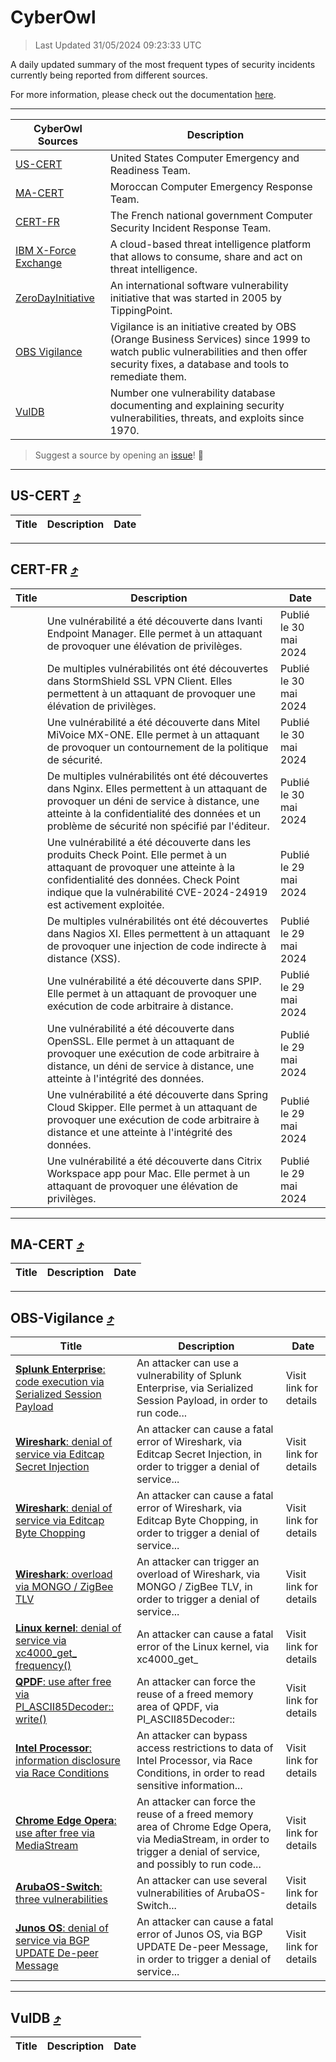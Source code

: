 
 <div id='top'></div>

# CyberOwl

 > Last Updated 31/05/2024 09:23:33 UTC
 
 A daily updated summary of the most frequent types of security incidents currently being reported from different sources.
 
 For more information, please check out the documentation [here](./docs/README.md).
 
 ---
 |CyberOwl Sources|Description|
 |---|---|
 |[US-CERT](#us-cert-arrow_heading_up)|United States Computer Emergency and Readiness Team.|
 |[MA-CERT](#ma-cert-arrow_heading_up)|Moroccan Computer Emergency Response Team.|
 |[CERT-FR](#cert-fr-arrow_heading_up)|The French national government Computer Security Incident Response Team.|
 |[IBM X-Force Exchange](#ibmcloud-arrow_heading_up)|A cloud-based threat intelligence platform that allows to consume, share and act on threat intelligence.|
 |[ZeroDayInitiative](#zerodayinitiative-arrow_heading_up)|An international software vulnerability initiative that was started in 2005 by TippingPoint.|
 |[OBS Vigilance](#obs-vigilance-arrow_heading_up)|Vigilance is an initiative created by OBS (Orange Business Services) since 1999 to watch public vulnerabilities and then offer security fixes, a database and tools to remediate them.|
 |[VulDB](#vuldb-arrow_heading_up)|Number one vulnerability database documenting and explaining security vulnerabilities, threats, and exploits since 1970.|
 
 > Suggest a source by opening an [issue](https://github.com/karimhabush/cyberowl/issues)! :raised_hands:
 ---

## US-CERT [:arrow_heading_up:](#cyberowl)

 |Title|Description|Date|
 |---|---|---|
 
 ---

## CERT-FR [:arrow_heading_up:](#cyberowl)

 |Title|Description|Date|
 |---|---|---|
 |[](https://www.cert.ssi.gouv.fr/avis/CERTFR-2024-AVI-0453/)|Une vulnérabilité a été découverte dans Ivanti Endpoint Manager. Elle permet à un attaquant de provoquer une élévation de privilèges.|Publié le 30 mai 2024|
 |[](https://www.cert.ssi.gouv.fr/avis/CERTFR-2024-AVI-0452/)|De multiples vulnérabilités ont été découvertes dans StormShield SSL VPN Client. Elles permettent à un attaquant de provoquer une élévation de privilèges.|Publié le 30 mai 2024|
 |[](https://www.cert.ssi.gouv.fr/avis/CERTFR-2024-AVI-0451/)|Une vulnérabilité a été découverte dans Mitel MiVoice MX-ONE. Elle permet à un attaquant de provoquer un contournement de la politique de sécurité.|Publié le 30 mai 2024|
 |[](https://www.cert.ssi.gouv.fr/avis/CERTFR-2024-AVI-0450/)|De multiples vulnérabilités ont été découvertes dans Nginx. Elles permettent à un attaquant de provoquer un déni de service à distance, une atteinte à la confidentialité des données et un problème de sécurité non spécifié par l'éditeur.|Publié le 30 mai 2024|
 |[](https://www.cert.ssi.gouv.fr/avis/CERTFR-2024-AVI-0449/)|Une vulnérabilité a été découverte dans les produits Check Point. Elle permet à un attaquant de provoquer une atteinte à la confidentialité des données. Check Point indique que la vulnérabilité CVE-2024-24919 est activement exploitée.|Publié le 29 mai 2024|
 |[](https://www.cert.ssi.gouv.fr/avis/CERTFR-2024-AVI-0448/)|De multiples vulnérabilités ont été découvertes dans Nagios XI. Elles permettent à un attaquant de provoquer une injection de code indirecte à distance (XSS).|Publié le 29 mai 2024|
 |[](https://www.cert.ssi.gouv.fr/avis/CERTFR-2024-AVI-0447/)|Une vulnérabilité a été découverte dans SPIP. Elle permet à un attaquant de provoquer une exécution de code arbitraire à distance.|Publié le 29 mai 2024|
 |[](https://www.cert.ssi.gouv.fr/avis/CERTFR-2024-AVI-0446/)|Une vulnérabilité a été découverte dans OpenSSL. Elle permet à un attaquant de provoquer une exécution de code arbitraire à distance, un déni de service à distance, une atteinte à l'intégrité des données.|Publié le 29 mai 2024|
 |[](https://www.cert.ssi.gouv.fr/avis/CERTFR-2024-AVI-0445/)|Une vulnérabilité a été découverte dans Spring Cloud Skipper. Elle permet à un attaquant de provoquer une exécution de code arbitraire à distance et une atteinte à l'intégrité des données.|Publié le 29 mai 2024|
 |[](https://www.cert.ssi.gouv.fr/avis/CERTFR-2024-AVI-0444/)|Une vulnérabilité a été découverte dans Citrix Workspace app pour Mac. Elle permet à un attaquant de provoquer une élévation de privilèges.|Publié le 29 mai 2024|
 
 ---

## MA-CERT [:arrow_heading_up:](#cyberowl)

 |Title|Description|Date|
 |---|---|---|
 
 ---

## OBS-Vigilance [:arrow_heading_up:](#cyberowl)

 |Title|Description|Date|
 |---|---|---|
 |[<a href="https://vigilance.fr/vulnerability/Splunk-Enterprise-code-execution-via-Serialized-Session-Payload-42165" class="noirorange"><b>Splunk Enterprise</b>: code execution via Serialized Session Payload</a>](https://vigilance.fr/vulnerability/Splunk-Enterprise-code-execution-via-Serialized-Session-Payload-42165)|An attacker can use a vulnerability of Splunk Enterprise, via Serialized Session Payload, in order to run code...|Visit link for details|
 |[<a href="https://vigilance.fr/vulnerability/Wireshark-denial-of-service-via-Editcap-Secret-Injection-44323" class="noirorange"><b>Wireshark</b>: denial of service via Editcap Secret Injection</a>](https://vigilance.fr/vulnerability/Wireshark-denial-of-service-via-Editcap-Secret-Injection-44323)|An attacker can cause a fatal error of Wireshark, via Editcap Secret Injection, in order to trigger a denial of service...|Visit link for details|
 |[<a href="https://vigilance.fr/vulnerability/Wireshark-denial-of-service-via-Editcap-Byte-Chopping-44322" class="noirorange"><b>Wireshark</b>: denial of service via Editcap Byte Chopping</a>](https://vigilance.fr/vulnerability/Wireshark-denial-of-service-via-Editcap-Byte-Chopping-44322)|An attacker can cause a fatal error of Wireshark, via Editcap Byte Chopping, in order to trigger a denial of service...|Visit link for details|
 |[<a href="https://vigilance.fr/vulnerability/Wireshark-overload-via-MONGO-ZigBee-TLV-44321" class="noirorange"><b>Wireshark</b>: overload via MONGO / ZigBee TLV</a>](https://vigilance.fr/vulnerability/Wireshark-overload-via-MONGO-ZigBee-TLV-44321)|An attacker can trigger an overload of Wireshark, via MONGO / ZigBee TLV, in order to trigger a denial of service...|Visit link for details|
 |[<a href="https://vigilance.fr/vulnerability/Linux-kernel-denial-of-service-via-xc4000-get-frequency-44313" class="noirorange"><b>Linux kernel</b>: denial of service via xc4000_get_<wbr>frequency()</wbr></a>](https://vigilance.fr/vulnerability/Linux-kernel-denial-of-service-via-xc4000-get-frequency-44313)|An attacker can cause a fatal error of the Linux kernel, via xc4000_get_|Visit link for details|
 |[<a href="https://vigilance.fr/vulnerability/QPDF-use-after-free-via-Pl-ASCII85Decoder-write-42147" class="noirorange"><b>QPDF</b>: use after free via Pl_ASCII85Decoder::<wbr>write()</wbr></a>](https://vigilance.fr/vulnerability/QPDF-use-after-free-via-Pl-ASCII85Decoder-write-42147)|An attacker can force the reuse of a freed memory area of QPDF, via Pl_ASCII85Decoder::|Visit link for details|
 |[<a href="https://vigilance.fr/vulnerability/Intel-Processor-information-disclosure-via-Race-Conditions-44308" class="noirorange"><b>Intel Processor</b>: information disclosure via Race Conditions</a>](https://vigilance.fr/vulnerability/Intel-Processor-information-disclosure-via-Race-Conditions-44308)|An attacker can bypass access restrictions to data of Intel Processor, via Race Conditions, in order to read sensitive information...|Visit link for details|
 |[<a href="https://vigilance.fr/vulnerability/Chrome-Edge-Opera-use-after-free-via-MediaStream-42144" class="noirorange"><b>Chrome  Edge  Opera</b>: use after free via MediaStream</a>](https://vigilance.fr/vulnerability/Chrome-Edge-Opera-use-after-free-via-MediaStream-42144)|An attacker can force the reuse of a freed memory area of Chrome  Edge  Opera, via MediaStream, in order to trigger a denial of service, and possibly to run code...|Visit link for details|
 |[<a href="https://vigilance.fr/vulnerability/ArubaOS-Switch-three-vulnerabilities-42143" class="noirorange"><b>ArubaOS-Switch</b>: three vulnerabilities</a>](https://vigilance.fr/vulnerability/ArubaOS-Switch-three-vulnerabilities-42143)|An attacker can use several vulnerabilities of ArubaOS-Switch...|Visit link for details|
 |[<a href="https://vigilance.fr/vulnerability/Junos-OS-denial-of-service-via-BGP-UPDATE-De-peer-Message-42142" class="noirorange"><b>Junos OS</b>: denial of service via BGP UPDATE De-peer Message</a>](https://vigilance.fr/vulnerability/Junos-OS-denial-of-service-via-BGP-UPDATE-De-peer-Message-42142)|An attacker can cause a fatal error of Junos OS, via BGP UPDATE De-peer Message, in order to trigger a denial of service...|Visit link for details|
 
 ---

## VulDB [:arrow_heading_up:](#cyberowl)

 |Title|Description|Date|
 |---|---|---|
 